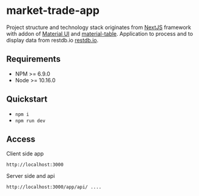 market-trade-app
=======
Project structure and technology stack originates from [NextJS](https://nextjs.org/) framework with addon of [Material UI](https://material-ui.com/) 
and [material-table](https://material-table.com/#/).
Application to process and to display data from restdb.io [restdb.io](https://restdb.io/templates/). 

Requirements
------------
- NPM >= 6.9.0
- Node >= 10.16.0

Quickstart
----------

- `npm i`
- `npm run dev`


Access
------

Client side app

`http://localhost:3000`

Server side and api

`http://localhost:3000/app/api/ ....`
